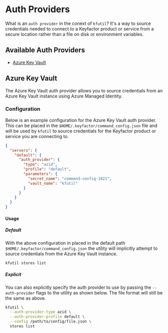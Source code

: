 # Auth Providers
What is an `auth provider` in the conext of `kfutil`? It's a way to source credentials needed to connect to a Keyfactor
product or service from a secure location rather than a file on disk or environment variables. 

## Available Auth Providers
- [Azure Key Vault](#azure-key-vault)

## Azure Key Vault
The Azure Key Vault auth provider allows you to source credentials from an Azure Key Vault instance using Azure Managed
Identity. 

### Configuration
Below is an example configuration for the Azure Key Vault auth provider. This can be placed in the `$HOME/.keyfactor/command_config.json`
file and will be used by `kfutil` to source credentials for the Keyfactor product or service you are connecting to.
```json
{
  "servers": {
    "default": {
      "auth_provider": {
        "type": "azid",
        "profile": "default",
        "parameters": {
          "secret_name": "command-config-1021",
          "vault_name": "kfutil"
        }
      }
    }
  }
}
```
#### Usage

##### Default
With the above configuration in placed in the default path `$HOME/.keyfactor/command_config.json` the utility will 
implicitly attempt to source credentials from the Azure Key Vault instance.
```bash
kfutil stores list
```

##### Explicit
You can also explicitly specify the auth provider to use by passing the `--auth-provider` flags to the utility as shown
below. The file format will still be the same as above.
```bash
kfutil \
  --auth-provider-type azid \
  --auth-provider-profile default \
  --config /path/to/config/file.json \
  stores list
```
